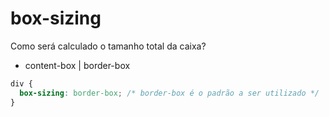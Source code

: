 # box-sizing

Como será calculado o tamanho total da caixa?

- content-box | border-box

```css
div {
  box-sizing: border-box; /* border-box é o padrão a ser utilizado */
}
```
